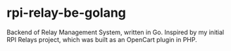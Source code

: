 # rpi-relay-be-golang
Backend of Relay Management System, written in Go. Inspired by my initial RPI Relays project, which was built as an OpenCart plugin in PHP.
